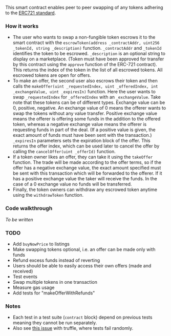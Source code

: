 This smart contract enables peer to peer swapping of any tokens adhering to the [ERC721 standard](https://github.com/ethereum/eips/issues/721).
### How it works
  - The user who wants to swap a non-fungible token escrows it to the smart contract with the `escrowToken(address _contractAddr, uint256 _tokenId, string _description)` function. `_contractAddr` and `_tokenId` identifies the token to be escrowed. `_description` is an optional string to display on a marketplace. (Token must have been approved for transfer by this contract using the `approve` function of the ERC-721 contract). This returns the index of the token in the list of all escrowed tokens. All escrowed tokens are open for offers.
  -  To make an offer, the second user also escrows their token and then calls the `makeOffer(uint _requestedIndex, uint _offeredIndex, int _exchangeValue, uint _expiresIn)` function. Here the user wants to swap `_requestedIndex` for `_offeredIndex` with an `_exchangeValue`. Take note that these tokens can be of different types. Exchange value can be 0, positive, negative. An exchange value of 0 means the offerer wants to swap the tokens without any value transfer. Positive exchange value means the offerer is offering some funds in the addition to the offered token, whereas a negative exchange value means the offerer is requesting funds in part of the deal. (If a positive value is given, the exact amount of funds must have been sent with the transaction.) `_expiresIn` parameters sets the expiration block of the offer. This returns the offer index, which can be used later to cancel the offer by calling the `cancelOffer(uint _offerId)` function.
  -  If a token owner likes an offer, they can take it using the `takeOffer` function. The trade will be made according to the offer terms, so if the offer has a negative exchange value, the exact amount specified must be sent with this transaction which will be forwarded to the offerer. If it has a positive exchange value the taker will receive the funds. In the case of a 0 exchange value no funds will be transferred.
  -  Finally, the token owners can withdraw any escrowed token anytime using the `withdrawToken` function.
### Code walkthrough
_To be written_
### TODO
- Add `buyNowPrice` to listings
- Make swapping tokens optional, i.e. an offer can be made only with funds
- Refund excess funds instead of reverting
- Users should be able to easily access their own offers (made and received)
- Test events
- Swap multiple tokens in one transaction
- Measure gas usage
- Add tests for "makeOfferWithRefunds"
### Notes
- Each test in a test suite (`contract` block) depend on previous tests meaning they cannot be run separately.
- Also see [this issue](https://github.com/trufflesuite/truffle/issues/557) with truffle, where tests fail randomly.
